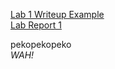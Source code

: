 [Lab 1 Writeup Example](https://thelanee.github.io/cse15l-lab-reports/lab2.html)  
[Lab Report 1](https://thelanee.github.io/cse15l-lab-reports/)
  
pekopekopeko  
*WAH!*

